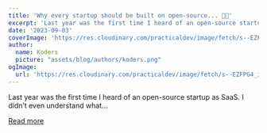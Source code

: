 ```yaml
---
title: 'Why every startup should be built on open-source... 🤔🤔'
excerpt: 'Last year was the first time I heard of an open-source startup as SaaS. I didn’t even understand what...'
date: '2023-09-03'
coverImage: 'https://res.cloudinary.com/practicaldev/image/fetch/s--EZFPG4_i--/c_imagga_scale,f_auto,fl_progressive,h_420,q_auto,w_1000/https://dev-to-uploads.s3.amazonaws.com/uploads/articles/30uo500ajvfh3td06kp6.png'
author:
  name: Koders
  picture: "assets/blog/authors/koders.png"
ogImage:
  url: 'https://res.cloudinary.com/practicaldev/image/fetch/s--EZFPG4_i--/c_imagga_scale,f_auto,fl_progressive,h_420,q_auto,w_1000/https://dev-to-uploads.s3.amazonaws.com/uploads/articles/30uo500ajvfh3td06kp6.png'
---
```


Last year was the first time I heard of an open-source startup as SaaS. I didn’t even understand what...

[Read more](https://dev.to/github20k/why-every-startup-should-be-built-on-open-source-2kh)
